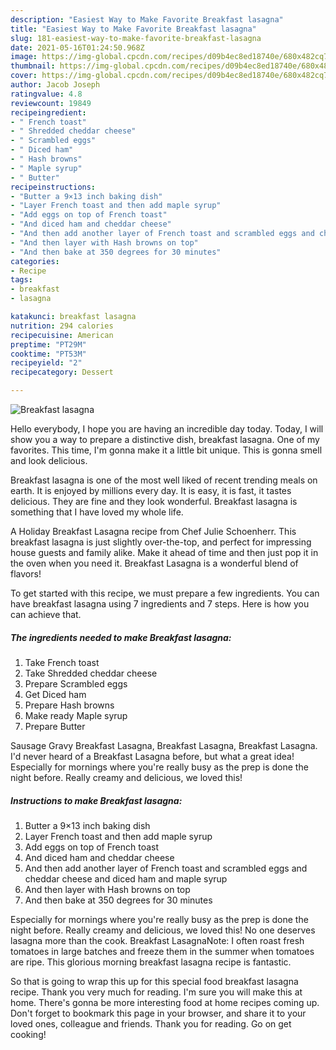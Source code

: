 ```yaml
---
description: "Easiest Way to Make Favorite Breakfast lasagna"
title: "Easiest Way to Make Favorite Breakfast lasagna"
slug: 181-easiest-way-to-make-favorite-breakfast-lasagna
date: 2021-05-16T01:24:50.968Z
image: https://img-global.cpcdn.com/recipes/d09b4ec8ed18740e/680x482cq70/breakfast-lasagna-recipe-main-photo.jpg
thumbnail: https://img-global.cpcdn.com/recipes/d09b4ec8ed18740e/680x482cq70/breakfast-lasagna-recipe-main-photo.jpg
cover: https://img-global.cpcdn.com/recipes/d09b4ec8ed18740e/680x482cq70/breakfast-lasagna-recipe-main-photo.jpg
author: Jacob Joseph
ratingvalue: 4.8
reviewcount: 19849
recipeingredient:
- " French toast"
- " Shredded cheddar cheese"
- " Scrambled eggs"
- " Diced ham"
- " Hash browns"
- " Maple syrup"
- " Butter"
recipeinstructions:
- "Butter a 9×13 inch baking dish"
- "Layer French toast and then add maple syrup"
- "Add eggs on top of French toast"
- "And diced ham and cheddar cheese"
- "And then add another layer of French toast and scrambled eggs and cheddar cheese and diced ham and maple syrup"
- "And then layer with Hash browns on top"
- "And then bake at 350 degrees for 30 minutes"
categories:
- Recipe
tags:
- breakfast
- lasagna

katakunci: breakfast lasagna 
nutrition: 294 calories
recipecuisine: American
preptime: "PT29M"
cooktime: "PT53M"
recipeyield: "2"
recipecategory: Dessert

---
```



![Breakfast lasagna](https://img-global.cpcdn.com/recipes/d09b4ec8ed18740e/680x482cq70/breakfast-lasagna-recipe-main-photo.jpg)

Hello everybody, I hope you are having an incredible day today. Today, I will show you a way to prepare a distinctive dish, breakfast lasagna. One of my favorites. This time, I'm gonna make it a little bit unique. This is gonna smell and look delicious.

Breakfast lasagna is one of the most well liked of recent trending meals on earth. It is enjoyed by millions every day. It is easy, it is fast, it tastes delicious. They are fine and they look wonderful. Breakfast lasagna is something that I have loved my whole life.

A Holiday Breakfast Lasagna recipe from Chef Julie Schoenherr. This breakfast lasagna is just slightly over-the-top, and perfect for impressing house guests and family alike. Make it ahead of time and then just pop it in the oven when you need it. Breakfast Lasagna is a wonderful blend of flavors!


To get started with this recipe, we must prepare a few ingredients. You can have breakfast lasagna using 7 ingredients and 7 steps. Here is how you can achieve that.

<!--inarticleads1-->

##### The ingredients needed to make Breakfast lasagna:

1. Take  French toast
1. Take  Shredded cheddar cheese
1. Prepare  Scrambled eggs
1. Get  Diced ham
1. Prepare  Hash browns
1. Make ready  Maple syrup
1. Prepare  Butter


Sausage Gravy Breakfast Lasagna, Breakfast Lasagna, Breakfast Lasagna. I&#39;d never heard of a Breakfast Lasagna before, but what a great idea! Especially for mornings where you&#39;re really busy as the prep is done the night before. Really creamy and delicious, we loved this! 

<!--inarticleads2-->

##### Instructions to make Breakfast lasagna:

1. Butter a 9×13 inch baking dish
1. Layer French toast and then add maple syrup
1. Add eggs on top of French toast
1. And diced ham and cheddar cheese
1. And then add another layer of French toast and scrambled eggs and cheddar cheese and diced ham and maple syrup
1. And then layer with Hash browns on top
1. And then bake at 350 degrees for 30 minutes


Especially for mornings where you&#39;re really busy as the prep is done the night before. Really creamy and delicious, we loved this! No one deserves lasagna more than the cook. Breakfast LasagnaNote: I often roast fresh tomatoes in large batches and freeze them in the summer when tomatoes are ripe. This glorious morning breakfast lasagna recipe is fantastic. 

So that is going to wrap this up for this special food breakfast lasagna recipe. Thank you very much for reading. I'm sure you will make this at home. There's gonna be more interesting food at home recipes coming up. Don't forget to bookmark this page in your browser, and share it to your loved ones, colleague and friends. Thank you for reading. Go on get cooking!
